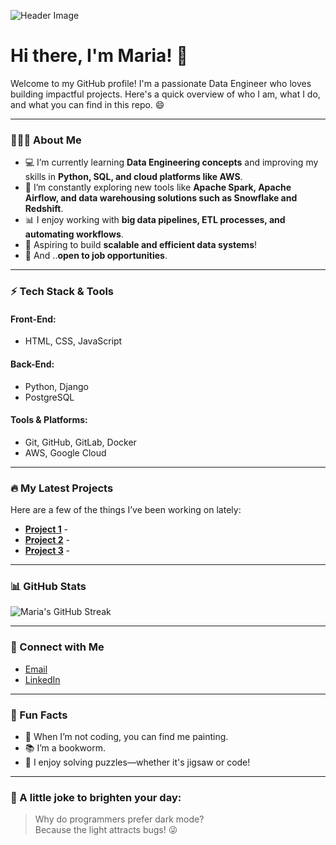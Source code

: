 ![Header Image](https://noodle.digitalfutures.com/studentuploads/IMG_9671_2.jpg)

# Hi there, I'm Maria! 🩷

Welcome to my GitHub profile! I'm a passionate Data Engineer who loves building impactful projects. Here's a quick overview of who I am, what I do, and what you can find in this repo. 😄

---

### 👩🏻‍💻 About Me

- 💻 I’m currently learning **Data Engineering concepts** and improving my skills in **Python, SQL, and cloud platforms like AWS**.  
- 🌱 I’m constantly exploring new tools like **Apache Spark, Apache Airflow, and data warehousing solutions such as Snowflake and Redshift**.  
- 📊 I enjoy working with **big data pipelines, ETL processes, and automating workflows**.  
- 🚀 Aspiring to build **scalable and efficient data systems**!  
- 🤔 And ..**open to job opportunities**.  

---

### ⚡ Tech Stack & Tools

#### Front-End:
- HTML, CSS, JavaScript

#### Back-End:
- Python, Django
- PostgreSQL

#### Tools & Platforms:
- Git, GitHub, GitLab, Docker
- AWS, Google Cloud

---

### 🔥 My Latest Projects
Here are a few of the things I’ve been working on lately:

- [**Project 1**](https://github.com/yourusername/project1) - 
- [**Project 2**](https://github.com/yourusername/project2) - 
- [**Project 3**](https://github.com/yourusername/project3) - 

---

### 📊 GitHub Stats

![Maria's GitHub Streak](https://github-readme-streak-stats.herokuapp.com/?user=mariazreik&theme=dark)

---

### 🤝 Connect with Me

- [Email](maria.zreik@outlook.com)
- [LinkedIn](https://linkedin.com/in/mariazreik)

---

### 🌱 Fun Facts

- 🎨 When I’m not coding, you can find me painting.
- 📚 I’m a bookworm.
- 🧩 I enjoy solving puzzles—whether it's jigsaw or code!  

---

### 🤖 A little joke to brighten your day:

> Why do programmers prefer dark mode?  
> Because the light attracts bugs! 😜
